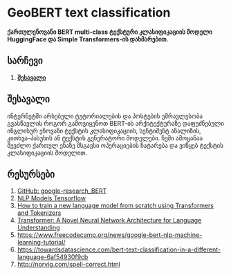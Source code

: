 # GeoBERT text classification
**ქართულენოვანი BERT multi-class ტექსტური კლასიფიკაციის მოდელი HuggingFace და Simple Transformers-ის დახმარებით.**

## სარჩევი

1. [**შესავალი**](#შესავალი)

## შესავალი

ინტერნეტში არსებული ტუტორიალების და პოსტების უმრავლესობა გვასწავლის როგორ გამოვიყენოთ BERT-ის  არქიტექტურაზე დაფუძნებული ინგლისურ ენოვანი ტექსტის კლასიფიკაციის, სენტიმენტ ანალიზის, კითხვა-პასუხის ან ტექსტის გენერატორი მოდელები. ჩემი ამოცანაა შევძლო ქართულ ენაზე მსგავსი ოპერაციების ჩატარება და ვიწყებ ტექსტის კლასიფიკაციის მოდელით.

## რესურსები
1. [GitHub: google-research_BERT](https://github.com/google-research/bert)
2. [NLP Models Tensorflow](https://github.com/huseinzol05/NLP-Models-Tensorflow/tree/master/spelling-correction)
3. [How to train a new language model from scratch using Transformers and Tokenizers](https://huggingface.co/blog/how-to-train)
4. [Transformer: A Novel Neural Network Architecture for Language Understanding](https://ai.googleblog.com/2017/08/transformer-novel-neural-network.html)
5. https://www.freecodecamp.org/news/google-bert-nlp-machine-learning-tutorial/
6. https://towardsdatascience.com/bert-text-classification-in-a-different-language-6af54930f9cb
7. http://norvig.com/spell-correct.html
